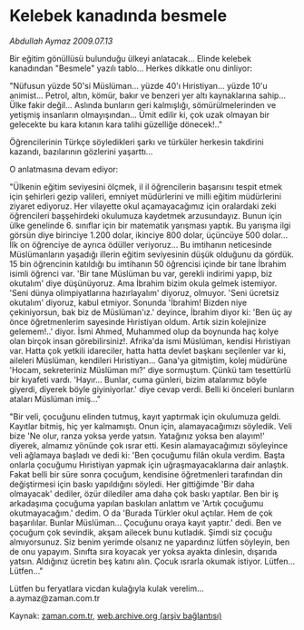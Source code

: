 # Kelebek kanadında besmele

*Abdullah Aymaz 2009.07.13*

<tr><td class="metin" colspan="2" style="padding-top: 20px; padding-left: 5px; padding-right: 10px;">Bir eğitim gönüllüsü bulunduğu ülkeyi anlatacak... Elinde kelebek kanadından "Besmele" yazılı tablo...  Herkes dikkatle onu dinliyor:</td></tr><tr><td class="metin" colspan="2" style="padding-top: 20px; padding-left: 5px; padding-right: 10px;"><p> "Nüfusun yüzde 50'si Müslüman... yüzde 40'ı Hıristiyan... yüzde 10'u animist... Petrol, altın, kömür, bakır ve benzeri yer altı kaynaklarına sahip... Ülke fakir değil... Aslında bunların geri kalmışlığı, sömürülmelerinden ve yetişmiş insanların olmayışından... Ümit edilir ki, çok uzak olmayan bir gelecekte bu kara kıtanın kara talihi güzelliğe dönecek!.."
<p> Öğrencilerinin Türkçe söyledikleri şarkı ve türküler herkesin takdirini kazandı, bazılarının gözlerini yaşarttı...
<p> O anlatmasına devam ediyor:
<p> "Ülkenin eğitim seviyesini ölçmek, il il öğrencilerin başarısını tespit etmek için şehirleri gezip valileri, emniyet müdürlerini ve milli eğitim müdürlerini ziyaret ediyoruz. Her vilayette okul açamayacağımız için oralardaki zeki öğrencileri başşehirdeki okulumuza kaydetmek arzusundayız. Bunun için ülke genelinde 6. sınıflar için bir matematik yarışması yaptık. Bu yarışma ilgi görsün diye birinciye 1.200 dolar, ikinciye 800 dolar, üçüncüye 500 dolar... İlk on öğrenciye de ayrıca ödüller veriyoruz... Bu imtihanın neticesinde Müslümanların yaşadığı illerin eğitim seviyesinin düşük olduğunu da gördük. 15 bin öğrencinin katıldığı bu imtihanın 50 öğrencisi içinde bir tane İbrahim isimli öğrenci var. 'Bir tane Müslüman bu var, gerekli indirimi yapıp, biz okutalım' diye düşünüyoruz. Ama İbrahim bizim okula gelmek istemiyor. 'Seni dünya olimpiyatlarına hazırlayalım' diyoruz, olmuyor. 'Seni ücretsiz okutalım' diyoruz, kabul etmiyor. Sonunda 'İbrahim! Bizden niye çekiniyorsun, bak biz de Müslüman'ız.' deyince, İbrahim diyor ki: 'Ben üç ay önce öğretmenlerim sayesinde Hıristiyan oldum. Artık sizin kolejinize gelemem!..' diyor. İsmi Ahmed, Muhammed olup da boynunda haç kolye olan birçok insan görebilirsiniz!. Afrika'da ismi Müslüman, kendisi Hıristiyan var. Hatta çok yetkili idareciler, hatta hatta devlet başkanı seçilenler var ki, aileleri Müslüman, kendileri Hıristiyan... Gana'ya gitmiştim, kolej müdürüne 'Hocam, sekreteriniz Müslüman mı?' diye sormuştum. Çünkü tam tesettürlü bir kıyafeti vardı. 'Hayır... Bunlar, cuma günleri, bizim atalarımız böyle giyerdi, diyerek böyle giyiniyorlar.' diye cevap verdi. Belli ki önceleri bunların ataları Müslüman imiş..."
<p> "Bir veli, çocuğunu elinden tutmuş, kayıt yaptırmak için okulumuza geldi. Kayıtlar bitmiş, hiç yer kalmamıştı. Onun için, alamayacağımızı söyledik. Veli bize 'Ne olur, ranza yoksa yerde yatsın. Yatağınız yoksa ben alayım!' diyerek, almamız yönünde çok ısrar etti. Kesin alamayacağımızı söyleyince veli ağlamaya başladı ve dedi ki: 'Ben çocuğumu filân okula verdim. Başta onlarla çocuğumu Hıristiyan yapmak için uğraşmayacaklarına dair anlaştık. Fakat belli bir süre sonra çocuğum, kendisine öğretmenleri tarafından din değiştirmesi için baskı yapıldığını söyledi. Her gittiğimde 'Bir daha olmayacak' dediler, özür dilediler ama daha çok baskı yaptılar. Ben bir iş arkadaşıma çocuğuma yapılan baskıları anlattım ve 'Artık çocuğumu okutmayacağım.' dedim. O da 'Burada Türkler okul açtılar. Hem de çok başarılılar. Bunlar Müslüman... Çocuğunu oraya kayıt yaptır.' dedi. Ben ve çocuğum çok sevindik, akşam ailecek bunu kutladık. Şimdi siz çocuğu almıyorsunuz. Siz benim yerimde olsanız ne yapardınız lütfen söyleyin, ben de onu yapayım. Sınıfta sıra koyacak yer yoksa ayakta dinlesin, dışarıda yatsın. Aldığınız ücretin beş katını alın. Çocuk ısrarla okumak istiyor. Lütfen... Lütfen..."
<p> Lütfen bu feryatlara vicdan kulağıyla kulak verelim... a.aymaz@zaman.com.tr<br/></p></p></p></p></p></p></td></tr>

Kaynak: [zaman.com.tr](http://zaman.com.tr/yazar.do?yazino=868801), [web.archive.org (arşiv bağlantısı)](http://web.archive.org/web/20090807230844/http://www.zaman.com.tr:80/yazar.do?yazino=868801)

